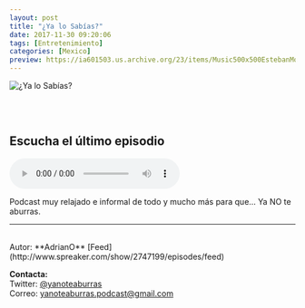 ```yaml
---
layout: post
title: "¿Ya lo Sabías?"
date: 2017-11-30 09:20:06
tags: [Entretenimiento]
categories: [Mexico]
preview: https://ia601503.us.archive.org/23/items/Music500x500EstebanMontoya/300yaLoSabias.jpeg
---
```


![¿Ya lo Sabías?](https://ia601503.us.archive.org/23/items/Music500x500EstebanMontoya/500yaLoSabias.jpeg)

<br/>
<br/>

## Escucha el último episodio

<!--reproductor-feed=http://www.spreaker.com/show/2747199/episodes/feed-->
<!--reproductor-start-->
<audio id="audio" preload="auto" controls="" src="http://api.spreaker.com/download/episode/14315870/imported_1521049492.mp3"></audio>
<!--reproductor-end-->

Podcast muy relajado e informal de todo y mucho más para que... Ya NO te aburras.  

_ _ _

<br>
Autor: **AdrianO**  
[Feed](http://www.spreaker.com/show/2747199/episodes/feed)  


**Contacta:**  
Twitter: [@yanoteaburras](https://twitter.com/yanoteaburras)  
Correo: [yanoteaburras.podcast@gmail.com](mailto:yanoteaburras.podcast@gmail.com)  

